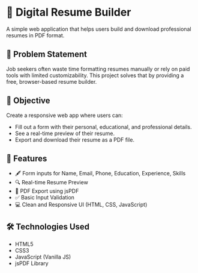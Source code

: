 # 💼 Digital Resume Builder

A simple web application that helps users build and download professional resumes in PDF format.

## 🚀 Problem Statement
Job seekers often waste time formatting resumes manually or rely on paid tools with limited customizability. This project solves that by providing a free, browser-based resume builder.

## 🎯 Objective
Create a responsive web app where users can:
- Fill out a form with their personal, educational, and professional details.
- See a real-time preview of their resume.
- Export and download their resume as a PDF file.

## 🧩 Features
- 🖋️ Form inputs for Name, Email, Phone, Education, Experience, Skills
- 🔍 Real-time Resume Preview
- 📄 PDF Export using jsPDF
- ✅ Basic Input Validation
- 💻 Clean and Responsive UI (HTML, CSS, JavaScript)

## 🛠️ Technologies Used
- HTML5  
- CSS3  
- JavaScript (Vanilla JS)  
- jsPDF Library


